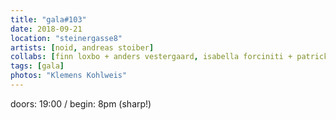 ```yaml
---
title: "gala#103"
date: 2018-09-21
location: "steinergasse8"
artists: [noid, andreas stoiber]
collabs: [finn loxbo + anders vestergaard, isabella forciniti + patrick kh]
tags: [gala]
photos: "Klemens Kohlweis"
---
```


doors: 19:00 / begin: 8pm (sharp!)
